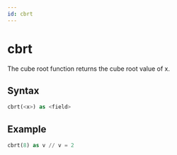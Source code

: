 ```yaml
---
id: cbrt
---
```


# cbrt

The cube root function returns the cube root value of x.

## Syntax

```sql
cbrt(<x>) as <field>
```

## Example

```sql
cbrt(8) as v // v = 2
```
